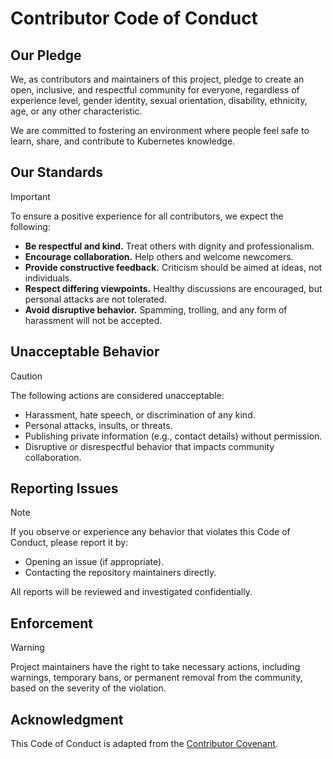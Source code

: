 # Contributor Code of Conduct

## Our Pledge

We, as contributors and maintainers of this project, pledge to create an open, inclusive, and respectful community for everyone, regardless of experience level, gender identity, sexual orientation, disability, ethnicity, age, or any other characteristic.

We are committed to fostering an environment where people feel safe to learn, share, and contribute to Kubernetes knowledge.

## Our Standards

> [!IMPORTANT]
>
> To ensure a positive experience for all contributors, we expect the following:
>
> - **Be respectful and kind.** Treat others with dignity and professionalism.
> - **Encourage collaboration.** Help others and welcome newcomers.
> - **Provide constructive feedback.** Criticism should be aimed at ideas, not individuals.
> - **Respect differing viewpoints.** Healthy discussions are encouraged, but personal attacks are not tolerated.
> - **Avoid disruptive behavior.** Spamming, trolling, and any form of harassment will not be accepted.

## Unacceptable Behavior

> [!CAUTION]
>
> The following actions are considered unacceptable:
>
> - Harassment, hate speech, or discrimination of any kind.
> - Personal attacks, insults, or threats.
> - Publishing private information (e.g., contact details) without permission.
> - Disruptive or disrespectful behavior that impacts community collaboration.

## Reporting Issues

> [!NOTE]
>
> If you observe or experience any behavior that violates this Code of Conduct, please report it by:
>
> - Opening an issue (if appropriate).
> - Contacting the repository maintainers directly.
>
> All reports will be reviewed and investigated confidentially.

## Enforcement

> [!WARNING]
>
> Project maintainers have the right to take necessary actions, including warnings, temporary bans, or permanent removal from the community, based on the severity of the violation.

## Acknowledgment

This Code of Conduct is adapted from the [Contributor Covenant](https://www.contributor-covenant.org/).
